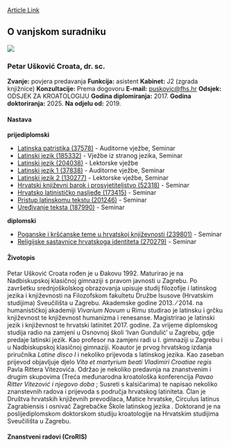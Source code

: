 [Article Link](https://www.fhs.hr/djelatnik/petar.uskovic_croata)

## O vanjskom suradniku
![](https://www.fhs.hr/images/users_profiles/DSC_3146.JPG)
###  Petar Ušković Croata, dr. sc. 
**Zvanje:**
povjera predavanja 
**Funkcija:**
asistent 
**Kabinet:**
J2 (zgrada knjižnice)
**Konzultacije:**
Prema dogovoru
**E-mail:**
[puskovic@fhs.hr](javascript:startMail\('hcxfibpvs@fuu.e'\);)
**Odsjek:**
ODSJEK ZA KROATOLOGIJU 
**Godina diplomiranja:**
2017.
**Godina doktoriranja:**
2025.
**Na odjelu od:**
2019.
#### Nastava
**prijediplomski**
  * [Latinska patristika (37578)](https://www.fhs.hr/predmet/latpat) - Auditorne vježbe, Seminar
  * [Latinski jezik (185332)](https://www.fhs.hr/predmet/latjez_b) - Vježbe iz stranog jezika, Seminar
  * [Latinski jezik (204038)](https://www.fhs.hr/predmet/latjez_d) - Lektorske vježbe
  * [Latinski jezik 1 (37838)](https://www.fhs.hr/predmet/latjez1) - Auditorne vježbe, Seminar
  * [Latinski jezik 2 (130277)](https://www.fhs.hr/predmet/latjez2_a) - Lektorske vježbe, Seminar
  * [Hrvatski književni barok i prosvjetiteljstvo (52318)](https://www.fhs.hr/predmet/hkbp) - Seminar
  * [Hrvatsko latinističko nasljeđe (173415)](https://www.fhs.hr/predmet/hln) - Seminar
  * [Pristup latinskomu tekstu (201246)](https://www.fhs.hr/predmet/plt_a) - Seminar
  * [Uređivanje teksta (187990)](https://www.fhs.hr/predmet/uretek) - Seminar


**diplomski**
  * [Poganske i kršćanske teme u hrvatskoj književnosti (239801)](https://www.fhs.hr/predmet/pktuhk) - Seminar
  * [Religijske sastavnice hrvatskoga identiteta (270279)](https://www.fhs.hr/predmet/rshi_a) - Seminar


#### Životopis
Petar Ušković Croata rođen je u Đakovu 1992. Maturirao je na Nadbiskupskoj klasičnoj gimnaziji s pravom javnosti u Zagrebu. Po završetku srednjoškolskog obrazovanja upisuje studij filozofije i latinskog jezika i književnosti na Filozofskom fakultetu Družbe Isusove (Hrvatskim studijima) Sveučilišta u Zagrebu. Akademske godine 2013. ⁄ 2014. na humanističkoj akademiji  _Vivarium Novum_ u Rimu studirao je latinsku i grčku književnost te književnost humanizma i renesanse. Magistrirao je latinski jezik i književnost te hrvatski latinitet 2017. godine. Za vrijeme diplomskog studija radio na zamjeni u Osnovnoj školi ‘Ivan Gundulić’ u Zagrebu, gdje predaje latinski jezik. Kao profesor na zamjeni radi u I. gimnaziji u Zagrebu i u Nadbiskupskoj klasičnoj gimnaziji. Koautor je prvog hrvatskog izdanja priručnika  _Latine disco I_ i nekoliko prijevoda s latinskog jezika. Kao zaseban prijevod objavljuje djelo _Vita et martyrium beati Vladimiri Croatiae regis_ Pavla Rittera Vitezovića. Održao je nekoliko predavnja na znanstvenim i drugim skupovima (Treća međunarodna kroatološka konferencija  _Pavao Ritter Vitezović i njegovo doba_ ; Susreti s kalsičarima) te napisao nekoliko znanstevnih radova i prijevoda s područja hrvatskog latiniteta. Član je Društva hrvatskih književnih prevodilaca, Matice hrvatske, Circulus latinus Zagrabiensis i osnivač Zagrebačke Škole latinskog jezika _._ Doktorand je na poslijediplomskom doktorskom studiju kroatologije na Hrvatskim studijima Sveučilišta u Zagrebu.
#### Znanstveni radovi (CroRIS)
